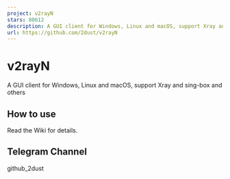 ```yaml
---
project: v2rayN
stars: 80612
description: A GUI client for Windows, Linux and macOS, support Xray and sing-box and others
url: https://github.com/2dust/v2rayN
---
```


v2rayN
======

A GUI client for Windows, Linux and macOS, support Xray and sing-box and others

How to use
----------

Read the Wiki for details.

Telegram Channel
----------------

github\_2dust
